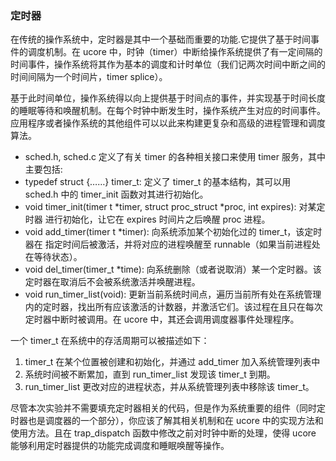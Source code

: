 ### 定时器

在传统的操作系统中，定时器是其中一个基础而重要的功能.它提供了基于时间事件的调度机制。在 ucore 中，时钟（timer）中断给操作系统提供了有一定间隔的时间事件，操作系统将其作为基本的调度和计时单位（我们记两次时间中断之间的时间间隔为一个时间片，timer splice）。

基于此时间单位，操作系统得以向上提供基于时间点的事件，并实现基于时间长度的睡眠等待和唤醒机制。在每个时钟中断发生时，操作系统产生对应的时间事件。应用程序或者操作系统的其他组件可以以此来构建更复杂和高级的进程管理和调度算法。

- sched.h, sched.c 定义了有关 timer 的各种相关接口来使用 timer 服务，其中主要包括:
- typedef struct {……} timer_t: 定义了 timer_t 的基本结构，其可以用 sched.h 中的 timer_init 函数对其进行初始化。
- void timer_init(timer t \*timer, struct proc_struct \*proc, int expires): 对某定时器 进行初始化，让它在 expires 时间片之后唤醒 proc
  进程。
- void add_timer(timer t \*timer): 向系统添加某个初始化过的 timer_t，该定时器在 指定时间后被激活，并将对应的进程唤醒至 runnable（如果当前进程处在等待状态）。
- void del_timer(timer_t \*time): 向系统删除（或者说取消）某一个定时器。该定时器在取消后不会被系统激活并唤醒进程。
- void run_timer_list(void): 更新当前系统时间点，遍历当前所有处在系统管理内的定时器，找出所有应该激活的计数器，并激活它们。该过程在且只在每次定时器中断时被调用。在 ucore 中，其还会调用调度器事件处理程序。

一个 timer_t 在系统中的存活周期可以被描述如下：

1. timer_t 在某个位置被创建和初始化，并通过
   add_timer 加入系统管理列表中
2. 系统时间被不断累加，直到 run_timer_list 发现该 timer_t 到期。
3. run_timer_list 更改对应的进程状态，并从系统管理列表中移除该 timer_t。

尽管本次实验并不需要填充定时器相关的代码，但是作为系统重要的组件（同时定时器也是调度器的一个部分），你应该了解其相关机制和在 ucore 中的实现方法和使用方法。且在 trap_dispatch 函数中修改之前对时钟中断的处理，使得 ucore 能够利用定时器提供的功能完成调度和睡眠唤醒等操作。
